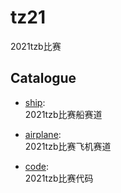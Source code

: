 # tz21
2021tzb比赛

## Catalogue

- [ship](./ship/): </br>
    2021tzb比赛船赛道
    
- [airplane](./airplane/): </br>
    2021tzb比赛飞机赛道
    
- [code](./code/): </br>
    2021tzb比赛代码
